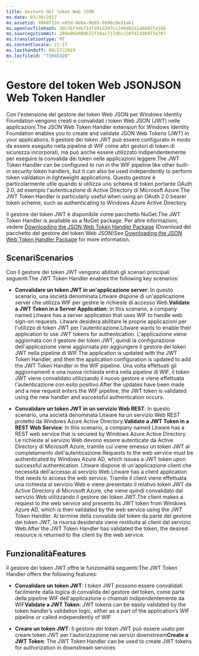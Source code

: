 ```yaml
---
title: Gestore del token Web JSON
ms.date: 03/30/2017
ms.assetid: 9968f12e-e05d-4e6a-9b65-6896c0e31ab1
ms.openlocfilehash: 3dc76f3de714fd91d397cc240d02a1a8605fe18b
ms.sourcegitcommit: 289e06e904b72f34ac717dbcc5074239b977e707
ms.translationtype: MT
ms.contentlocale: it-IT
ms.lasthandoff: 09/17/2019
ms.locfileid: "71045328"
---
```

# <a name="json-web-token-handler"></a><span data-ttu-id="5aa86-102">Gestore del token Web JSON</span><span class="sxs-lookup"><span data-stu-id="5aa86-102">JSON Web Token Handler</span></span>
<span data-ttu-id="5aa86-103">Con l'estensione del gestore dei token Web JSON per Windows Identity Foundation vengono creati e convalidati i token Web JSON (JWT) nelle applicazioni.</span><span class="sxs-lookup"><span data-stu-id="5aa86-103">The JSON Web Token Handler extension for Windows Identity Foundation enables you to create and validate JSON Web Tokens (JWT) in your applications.</span></span> <span data-ttu-id="5aa86-104">Il gestore dei token JWT può essere configurato in modo da essere eseguito nella pipeline di WIF come altri gestori di token di sicurezza incorporati, ma può anche essere utilizzato indipendentemente per eseguire la convalida dei token nelle applicazioni leggere.</span><span class="sxs-lookup"><span data-stu-id="5aa86-104">The JWT Token Handler can be configured to run in the WIF pipeline like other built-in security token handlers, but it can also be used independently to perform token validation in lightweight applications.</span></span> <span data-ttu-id="5aa86-105">Questo gestore è particolarmente utile quando si utilizza uno schema di token portante OAuth 2.0, ad esempio l'autenticazione di Active Directory di Microsoft Azure.</span><span class="sxs-lookup"><span data-stu-id="5aa86-105">The JWT Token Handler is particularly useful when using an OAuth 2.0 bearer token scheme, such as authenticating to Windows Azure Active Directory.</span></span>  
  
 <span data-ttu-id="5aa86-106">Il gestore dei token JWT è disponibile come pacchetto NuGet.</span><span class="sxs-lookup"><span data-stu-id="5aa86-106">The JWT Token Handler is available as a NuGet package.</span></span> <span data-ttu-id="5aa86-107">Per altre informazioni, vedere [Downloading the JSON Web Token Handler Package](downloading-the-json-web-token-handler-package.md) (Download del pacchetto del gestore del token Web JSON)</span><span class="sxs-lookup"><span data-stu-id="5aa86-107">See [Downloading the JSON Web Token Handler Package](downloading-the-json-web-token-handler-package.md) for more information.</span></span>  
  
## <a name="scenarios"></a><span data-ttu-id="5aa86-108">Scenari</span><span class="sxs-lookup"><span data-stu-id="5aa86-108">Scenarios</span></span>  
 <span data-ttu-id="5aa86-109">Con il gestore dei token JWT vengono abilitati gli scenari principali seguenti:</span><span class="sxs-lookup"><span data-stu-id="5aa86-109">The JWT Token Handler enables the following key scenarios:</span></span>  
  
- <span data-ttu-id="5aa86-110">**Convalidare un token JWT in un'applicazione server**: In questo scenario, una società denominata Litware dispone di un'applicazione server che utilizza WIF per gestire le richieste di accesso Web.</span><span class="sxs-lookup"><span data-stu-id="5aa86-110">**Validate a JWT Token in a Server Application**: In this scenario, a company named Litware has a server application that uses WIF to handle web sign-on requests.</span></span> <span data-ttu-id="5aa86-111">Litware desidera abilitare le proprie applicazioni per l'utilizzo di token JWT per l'autenticazione.</span><span class="sxs-lookup"><span data-stu-id="5aa86-111">Litware wants to enable their application to use JWT tokens for authentication.</span></span> <span data-ttu-id="5aa86-112">L'applicazione viene aggiornata con il gestore dei token JWT, quindi la configurazione dell'applicazione viene aggiornata per aggiungere il gestore dei token JWT nella pipeline di WIF.</span><span class="sxs-lookup"><span data-stu-id="5aa86-112">The application is updated with the JWT Token Handler, and then the application configuration is updated to add the JWT Token Handler in the WIF pipeline.</span></span> <span data-ttu-id="5aa86-113">Una volta effettuati gli aggiornamenti e una nuova richiesta entra nella pipeline di WIF, il token JWT viene convalidato utilizzando il nuovo gestore e viene effettuata l'autenticazione con esito positivo.</span><span class="sxs-lookup"><span data-stu-id="5aa86-113">After the updates have been made and a new request enters the WIF pipeline, the JWT token is validated using the new handler and successful authentication occurs.</span></span>  
  
- <span data-ttu-id="5aa86-114">**Convalidare un token JWT in un servizio Web REST**: In questo scenario, una società denominata Litware ha un servizio Web REST protetto da Windows Azure Active Directory.</span><span class="sxs-lookup"><span data-stu-id="5aa86-114">**Validate a JWT Token in a REST Web Service**: In this scenario, a company named Litware has a REST web service that is secured by Windows Azure Active Directory.</span></span> <span data-ttu-id="5aa86-115">Le richieste al servizio Web devono essere autenticate da Active Directory di Microsoft Azure, tramite cui viene emesso un token JWT al completamento dell'autenticazione.</span><span class="sxs-lookup"><span data-stu-id="5aa86-115">Requests to the web service must be authenticated by Windows Azure AD, which issues a JWT token upon successful authentication.</span></span> <span data-ttu-id="5aa86-116">Litware dispone di un'applicazione client che necessità dell'accesso al servizio Web.</span><span class="sxs-lookup"><span data-stu-id="5aa86-116">Litware has a client application that needs to access the web service.</span></span> <span data-ttu-id="5aa86-117">Tramite il client viene effettuata una richiesta al servizio Web e viene presentato il relativo token JWT da Active Directory di Microsoft Azure, che viene quindi convalidato dal servizio Web utilizzando il gestore dei token JWT.</span><span class="sxs-lookup"><span data-stu-id="5aa86-117">The client makes a request to the web service and presents its JWT token from Windows Azure AD, which is then validated by the web service using the JWT Token Handler.</span></span> <span data-ttu-id="5aa86-118">Al termine della convalida del token da parte del gestore dei token JWT, la risorsa desiderata viene restituita al client dal servizio Web.</span><span class="sxs-lookup"><span data-stu-id="5aa86-118">After the JWT Token Handler has validated the token, the desired resource is returned to the client by the web service.</span></span>  
  
## <a name="features"></a><span data-ttu-id="5aa86-119">Funzionalità</span><span class="sxs-lookup"><span data-stu-id="5aa86-119">Features</span></span>  
 <span data-ttu-id="5aa86-120">Il gestore dei token JWT offre le funzionalità seguenti:</span><span class="sxs-lookup"><span data-stu-id="5aa86-120">The JWT Token Handler offers the following features:</span></span>  
  
- <span data-ttu-id="5aa86-121">**Convalidare un token JWT**: I token JWT possono essere convalidati facilmente dalla logica di convalida del gestore del token, come parte della pipeline WIF dell'applicazione o chiamati indipendentemente da WIF</span><span class="sxs-lookup"><span data-stu-id="5aa86-121">**Validate a JWT Token**: JWT tokens can be easily validated by the token handler’s validation logic, either as a part of the application’s WIF pipeline or called independently of WIF</span></span>  
  
- <span data-ttu-id="5aa86-122">**Creare un token JWT**: Il gestore dei token JWT può essere usato per creare token JWT per l'autorizzazione nei servizi downstream</span><span class="sxs-lookup"><span data-stu-id="5aa86-122">**Create a JWT Token**: The JWT Token Handler can be used to create JWT tokens for authorization in downstream services</span></span>
